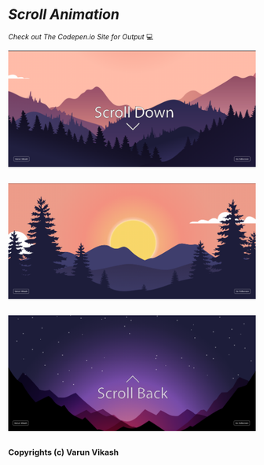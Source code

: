 # _Scroll Animation_



 _Check out The Codepen.io Site for Output_ 💻 


![](https://github.com/Varun-Vikash/Scroll-Animation/blob/main/captures/Capture_Varun%4001.png)
##
![](https://github.com/Varun-Vikash/Scroll-Animation/blob/main/captures/Capture_Varun%4002.png)
##
![](https://github.com/Varun-Vikash/Scroll-Animation/blob/main/captures/Capture_Varun%4003.png)


##
### Copyrights (c) Varun Vikash
##
